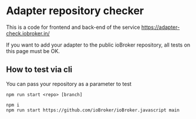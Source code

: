 # Adapter repository checker

This is a code for frontend and back-end of the service https://adapter-check.iobroker.in/

If you want to add your adapter to the public ioBroker repository, all tests on this page must be OK.

## How to test via cli

You can pass your repository as a parameter to test

``npm run start <repo> [branch]``

```
npm i
npm run start https://github.com/ioBroker/ioBroker.javascript main
```
